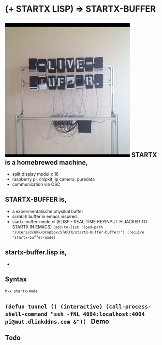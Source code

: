 (+ STARTX LISP) => STARTX-BUFFER
=================================
![foto](media/startx-buffer_probe.png)
STARTX is a homebrewed machine,
------------------------------------
* split display modul x 16
* raspberry pi, chipkit, ip camera, puredata
* communication via OSC

STARTX-BUFFER is,
-----------------
* a experimentalische physikal buffer
* *scratch* buffer in emacs inspired.
* startx-buffer-mode.el (ELISP - REAL TIME KEYINPUT HIJACKER TO STARTX IN EMACS)
`
(add-to-list 'load-path "/Users/dvnmk/Dropbox/STARTX/startx-buffer-buffer/")
(require 'startx-buffer-mode)
`


startx-buffer.lisp is,
------------------
*

Syntax
------
`M-x startx-mode
`

`(defun tunnel ()
  (interactive)
  (call-process-shell-command "ssh -fNL 4004:localhost:4004 pi@mut.dlinkddns.com &"))
`
Demo
----

Todo
----

